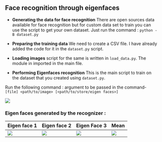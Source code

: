 
## Face recognition through eigenfaces 

- **Generating the data for face recognition**
  There are open sources data available for face recognition but for custom data set to train you can use the script to get your own dataset. Just run the command :
  `python -B dataset.py`
  
 - **Preparing the training data**
 We need to create a CSV file. I have already added the code for it in the `dataset.py` script.
 
 - **Loading images**
 script for the same is written in `load_data.py`. The module in imported in the main file.
 
 - **Performing Eigenfaces recognition**
 This is the main script to train on the dataset that you created using `dataset.py`. 
 
Run the following command : 
argument to be passed in the command- `[file] <path/to/image> [<path/to/store/eigen faces>]`



![](https://github.com/arpitj07/OpenCV-with-Python/blob/master/Project-4/Face%20Recognition/FaceRecognition.gif)




### Eigen faces generated by the recognizer :

Eigen face 1 | Eigen face 2 | Eigen Face 3 | Mean 
------------|---------------|--------------|--------
![](https://github.com/arpitj07/OpenCV-with-Python/blob/master/Project-4/Face%20Recognition/Output/eigenface_1.png) | ![](https://github.com/arpitj07/OpenCV-with-Python/blob/master/Project-4/Face%20Recognition/Output/eigenface_4.png) |![](https://github.com/arpitj07/OpenCV-with-Python/blob/master/Project-4/Face%20Recognition/Output/eigenface_3.png) | ![](https://github.com/arpitj07/OpenCV-with-Python/blob/master/Project-4/Face%20Recognition/Output/mean.png)
